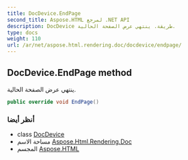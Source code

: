 ```yaml
---
title: DocDevice.EndPage
second_title: Aspose.HTML لمرجع .NET API
description: DocDevice طريقة. ينتهي عرض الصفحة الحالية.
type: docs
weight: 110
url: /ar/net/aspose.html.rendering.doc/docdevice/endpage/
---
```

## DocDevice.EndPage method

ينتهي عرض الصفحة الحالية.

```csharp
public override void EndPage()
```

### أنظر أيضا

* class [DocDevice](../)
* مساحة الاسم [Aspose.Html.Rendering.Doc](../../docdevice/)
* المجسم [Aspose.HTML](../../../)


